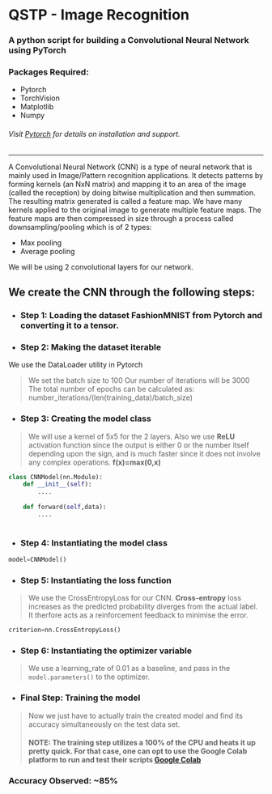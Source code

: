 # QSTP - Image Recognition
### A python script for building a Convolutional Neural Network using PyTorch

### Packages Required:
- Pytorch
- TorchVision
- Matplotlib
- Numpy

###### Visit [Pytorch](https://pytorch.org/) for details on installation and support.
---

A Convolutional Neural Network (CNN) is a type of neural network that is mainly used in Image/Pattern recognition applications. 
It detects patterns by forming kernels (an NxN matrix) and mapping it to an area of the image (called the reception) by doing bitwise multiplication and then summation. The resulting matrix generated is called a feature map. We have many kernels applied to the original image to generate multiple feature maps. The feature maps are then compressed in size through a process called downsampling/pooling which is of 2 types:
- Max pooling
- Average pooling

We will be using 2 convolutional layers for our network.

## We create the CNN through the following steps:
- ### Step 1: Loading the dataset FashionMNIST from Pytorch and converting it to a tensor.
- ### Step 2: Making the dataset iterable
We use the DataLoader utility in Pytorch
> We set the batch size to 100
> Our number of iterations will be 3000
> The total number of epochs can be calculated as:
>number_iterations/(len(training_data)/batch_size)
- ### Step 3: Creating the model class
>We will use a kernel of 5x5 for the 2 layers. Also we use **ReLU** activation function since the output is either 0 or the number itself depending upon the sign, and is much faster since it does not involve any complex operations.
**f(x)=max(0,x)**
> 
```python
class CNNModel(nn.Module):
    def __init__(self):
        ....
    
    def forward(self,data):
        ....
    
```
- ### Step 4: Instantiating the model class
> 
```python
model=CNNModel()
```
- ### Step 5: Instantiating the loss function
>We use the CrossEntropyLoss for our CNN. **Cross-entropy** loss increases as the predicted probability diverges from the actual label. It therfore acts as a reinforcement feedback to minimise the error.
>
```python
criterion=nn.CrossEntropyLoss()
```

- ### Step 6: Instantiating the optimizer variable
>We use a learning_rate of 0.01 as a baseline, and pass in the ```model.parameters()``` to the optimizer.
- ### Final Step: Training the model 
>Now we just have to actually train the created model and find its accuracy simultaneously on the test data set.
>#### NOTE: The training step utilizes a 100% of the CPU and heats it up pretty quick. For that case, one can opt to use the Google Colab platform to run and test their scripts [Google Colab](https://colab.research.google.com)

### Accuracy Observed: ~85%




